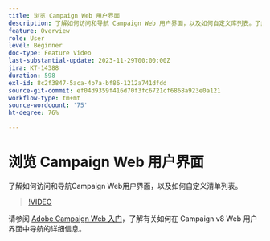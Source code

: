 ```yaml
---
title: 浏览 Campaign Web 用户界面
description: 了解如何访问和导航 Campaign Web 用户界面，以及如何自定义库列表。了解 AI 支持的知识助手。
feature: Overview
role: User
level: Beginner
doc-type: Feature Video
last-substantial-update: 2023-11-29T00:00:00Z
jira: KT-14388
duration: 598
exl-id: 8c2f3847-5aca-4b7a-bf86-1212a741dfdd
source-git-commit: ef04d9359f416d70f3fc6721cf6868a923e0a121
workflow-type: tm+mt
source-wordcount: '75'
ht-degree: 76%

---
```


# 浏览 Campaign Web 用户界面

了解如何访问和导航Campaign Web用户界面，以及如何自定义清单列表。

>[!VIDEO](https://video.tv.adobe.com/v/3427278/?learn=on)

请参阅 [Adobe Campaign Web 入门](https://experienceleague.adobe.com/docs/campaign-web/v8/start/get-started.html?lang=zh-Hans)，了解有关如何在 Campaign v8 Web 用户界面中导航的详细信息。
